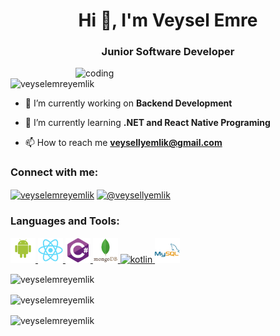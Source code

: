 
<h1 align="center" color="#000000">Hi 👋, I'm Veysel Emre</h1>
<h3 align="center">Junior Software Developer</h3>
<img align="right"alt="coding" width="400" src="https://cdn.myportfolio.com/2fcfcb103788251450a8304378dffded/a62c047f-8369-493c-ab14-71ef51bebc55_rw_1200.gif?h=e8c7ce55b326319eaca316cc1e74518f">

<p align="left"> <img src="https://komarev.com/ghpvc/?username=veyselemreyemlik&label=Profile%20views&color=0e75b6&style=flat" alt="veyselemreyemlik" /> </p>

- 🔭 I’m currently working on **Backend Development**

- 🌱 I’m currently learning **.NET and React Native Programing**

- 📫 How to reach me **veysellyemlik@gmail.com**

<h3 align="left">Connect with me:</h3>
<p align="left">
<a href="https://linkedin.com/in/veyselemreyemlik" target="blank"><img align="center" src="https://raw.githubusercontent.com/rahuldkjain/github-profile-readme-generator/master/src/images/icons/Social/linked-in-alt.svg" alt="veyselemreyemlik" height="30" width="40" /></a>
<a href="https://medium.com/@veysellyemlik" target="blank"><img align="center" src="https://raw.githubusercontent.com/rahuldkjain/github-profile-readme-generator/master/src/images/icons/Social/medium.svg" alt="@veysellyemlik" height="30" width="40" /></a>
</p>

<h3 align="left">Languages and Tools:</h3>
<p align="left"> <a href="https://developer.android.com" target="_blank" rel="noreferrer"> <img src="https://raw.githubusercontent.com/devicons/devicon/master/icons/android/android-original-wordmark.svg" alt="android" width="40" height="40"/> </a> <a href="https://www.w3schools.com/cpp/" target="_blank" rel="noreferrer"> <img src="https://raw.githubusercontent.com/devicons/devicon/master/icons/react/react-original.svg" alt="cplusplus" width="40" height="40"/> </a> <a href="https://www.w3schools.com/cs/" target="_blank" rel="noreferrer"> <img src="https://raw.githubusercontent.com/devicons/devicon/master/icons/csharp/csharp-original.svg" alt="csharp" width="40" height="40"/> </a> <a href="https://www.w3.org/mongodb/" target="_blank" rel="noreferrer"> <img src="https://raw.githubusercontent.com/devicons/devicon/master/icons/mongodb/mongodb-original-wordmark.svg" alt="html5" width="40" height="40"/> </a> 
  <a href="https://kotlinlang.org" target="_blank" rel="noreferrer"> <img src="https://www.vectorlogo.zone/logos/kotlinlang/kotlinlang-icon.svg" alt="kotlin" width="40" height="40"/> </a> <a href="https://www.mysql.com/" target="_blank" rel="noreferrer"> <img src="https://raw.githubusercontent.com/devicons/devicon/master/icons/mysql/mysql-original-wordmark.svg" alt="mysql" width="40" height="40"/> </a> </p>

<p><img align="center" width="80%px" src="https://github-readme-stats.vercel.app/api/top-langs?username=veyselemreyemlik&show_icons=true&locale=en&layout=compact" alt="veyselemreyemlik" /></p>

<p><img align="center" width="80%px" src="https://github-readme-stats.vercel.app/api?username=veyselemreyemlik&show_icons=true&locale=en" alt="veyselemreyemlik" /></p>

<p><img align="center" width="80%px" src="https://github-readme-streak-stats.herokuapp.com/?user=veyselemreyemlik&" alt="veyselemreyemlik" /></p>
